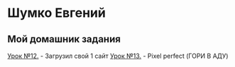 # Шумко Евгений
## Мой домашник задания

[Урок №12.](https://yoyoproduct.github.io/lesson-12/index.html "Моя готовая домашка") - Загрузил свой 1 сайт
[Урок №13.](https://yoyoproduct.github.io/lesson%20-%2013/index.html ) - Pixel perfect (ГОРИ В АДУ)
